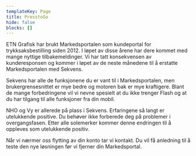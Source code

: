 ```yaml
---
templateKey: Page
title: PresstoGo
hide: false
blocks: []
---
```

ETN Grafisk har brukt Markedsportalen som kundeportal for trykksaksbestilling siden 2012. I løpet av disse årene har dere kommet med mange nyttige tilbakemeldinger. Vi har tatt konsekvensen av kunderesponsen og kommer i løpet av de neste månedene til å erstatte Markedsportalen med Sekvens.



Sekvens har alle de funksjonene du er vant til i Markedsportalen, men brukergrensesnittet er mye bedre og motoren bak er mye kraftigere. Blant de mange forbedringene vil vi nevne spesielt at du ikke trenger Flash og at du har tilgang til alle funksjoner fra din mobil.



NHO og Vy er allerede på plass i Sekvens. Erfaringene så langt er utelukkende positive. Du behøver ikke forberede deg på problemer i overgangsfasen. Etter alle solemerker kommer denne endringen til å oppleves som utelukkende positiv.



Når vi nærmer oss flytting av din konto tar vi kontakt. Du vil få anledning til å teste den nye løsningen før vi fjerner din Markedsportal.

